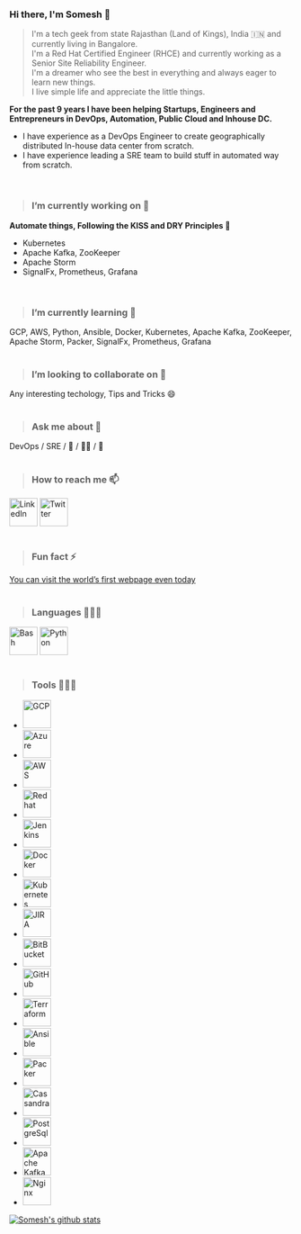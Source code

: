 ### Hi there, I'm Somesh 👋

> I'm a tech geek from state Rajasthan (Land of Kings), India :india: and currently living in Bangalore.<br/>
> I'm a Red Hat Certified Engineer (RHCE) and currently working as a Senior Site Reliability Engineer.<br/>
> I'm a dreamer who see the best in everything and always eager to learn new things.<br/>
> I live simple life and appreciate the little things.<br/>

**For the past 9 years I have been helping Startups, Engineers and Entrepreneurs in DevOps, Automation, Public Cloud and Inhouse DC.<br/>**
* I have experience as a DevOps Engineer to create geographically distributed In-house data center from scratch.<br/>
* I have experience leading a SRE team to build stuff in automated way from scratch.<br/>
<br/>

> ### I’m currently working on 🔭 
**Automate things, Following the KISS and DRY Principles :metal:**
* Kubernetes
* Apache Kafka, ZooKeeper
* Apache Storm
* SignalFx, Prometheus, Grafana
<br/>

> ### I’m currently learning 🌱 
GCP, AWS, Python, Ansible, Docker, Kubernetes, Apache Kafka, ZooKeeper, Apache Storm, Packer, SignalFx, Prometheus, Grafana
<br/>
<br/>

> ### I’m looking to collaborate on 👯 
Any interesting techology, Tips and Tricks :smile:
<br/>
<br/>

> ### Ask me about 💬 
DevOps / SRE / :running_shirt_with_sash: / :running_man: / :badminton:
<br/>
<br/>

> ### How to reach me 📫 
[<img title="LinkedIn" width="50px" src="https://cdn.jsdelivr.net/npm/simple-icons@3.1.0/icons/linkedin.svg" />](https://www.linkedin.com/in/someshprajapati/)
[<img title="Twitter" width="50px" src="https://cdn.jsdelivr.net/npm/simple-icons@3.1.0/icons/twitter.svg" />](https://twitter.com/PrajapatSomesh)
<br/>
<br/>

> ### Fun fact ⚡ 
[You can visit the world’s first webpage even today](http://info.cern.ch/hypertext/WWW/TheProject.html)
<br/>
<br/>

> ### Languages 👨🏻‍💻 

<img title="Bash" width="50px" src="https://cdn.jsdelivr.net/npm/simple-icons@3.1.0/icons/gnubash.svg" />
<img title="Python" width="50px" src="https://cdn.jsdelivr.net/npm/simple-icons@3.1.0/icons/python.svg" />
<br/>
<br/>

> ### Tools 👨🏻‍💻 
- <img title="GCP" width="50px" src="https://cdn.jsdelivr.net/npm/simple-icons@5.10.0/icons/googlecloud.svg" />
- <img title="Azure" width="50px" src="https://cdn.jsdelivr.net/npm/simple-icons@5.10.0/icons/microsoftazure.svg" />
- <img title="AWS" width="50px" src="https://cdn.jsdelivr.net/npm/simple-icons@5.10.0/icons/amazonaws.svg" />
- <img title="Redhat" width="50px" src="https://cdn.jsdelivr.net/npm/simple-icons@5.10.0/icons/redhat.svg" />
- <img title="Jenkins" width="50px" src="https://cdn.jsdelivr.net/npm/simple-icons@5.10.0/icons/jenkins.svg" />
- <img title="Docker" width="50px" src="https://cdn.jsdelivr.net/npm/simple-icons@5.10.0/icons/docker.svg" />
- <img title="Kubernetes" width="50px" src="https://cdn.jsdelivr.net/npm/simple-icons@5.10.0/icons/kubernetes.svg" />
- <img title="JIRA" width="50px" src="https://cdn.jsdelivr.net/npm/simple-icons@5.10.0/icons/jira.svg" />
- <img title="BitBucket" width="50px" src="https://cdn.jsdelivr.net/npm/simple-icons@5.10.0/icons/bitbucket.svg" />
- <img title="GitHub" width="50px" src="https://cdn.jsdelivr.net/npm/simple-icons@5.10.0/icons/github.svg" />
- <img title="Terraform" width="50px" src="https://cdn.jsdelivr.net/npm/simple-icons@5.10.0/icons/terraform.svg" />
- <img title="Ansible" width="50px" src="https://cdn.jsdelivr.net/npm/simple-icons@5.10.0/icons/ansible.svg" />
- <img title="Packer" width="50px" src="https://cdn.jsdelivr.net/npm/simple-icons@5.10.0/icons/packer.svg" />
- <img title="Cassandra" width="50px" src="https://cdn.jsdelivr.net/npm/simple-icons@5.10.0/icons/apachecassandra.svg" />
- <img title="PostgreSql" width="50px" src="https://cdn.jsdelivr.net/npm/simple-icons@5.10.0/icons/postgresql.svg" />
- <img title="Apache Kafka" width="50px" src="https://cdn.jsdelivr.net/npm/simple-icons@5.10.0/icons/apachekafka.svg" />
- <img title="Nginx" width="50px" src="https://cdn.jsdelivr.net/npm/simple-icons@5.10.0/icons/nginx.svg" />


[![Somesh's github stats](https://github-readme-stats.vercel.app/api?username=someshprajapati&show_icons=true&hide_rank=true)](https://github.com/anuraghazra/github-readme-stats)

<!--
**someshprajapati/someshprajapati** is a ✨ _special_ ✨ repository because its `README.md` (this file) appears on your GitHub profile.

Here are some ideas to get you started:

- 🔭 I’m currently working on ...
- 🌱 I’m currently learning ...
- 👯 I’m looking to collaborate on ...
- 🤔 I’m looking for help with ...
- 💬 Ask me about ...
- 📫 How to reach me: ...
- 😄 Pronouns: ...
- ⚡ Fun fact: ...
-->
